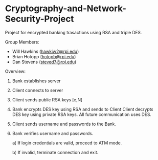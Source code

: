 # Cryptography-and-Network-Security-Project

Project for encrypted banking trasactions using RSA and triple DES. 

Group Members:
- Will Hawkins (hawkiw2@rpi.edu)
- Brian Hotopp (hotopb@rpi.edu)
- Dan Stevens (steved7@rpi.edu)


Overview: 

1. Bank establishes server
2. Client connects to server
3. Client sends public RSA keys [e,N]
4. Bank encrypts DES key using RSA and sends to Client
    Client decrypts DES key using private RSA keys.
    All future communication uses DES.
5. Client sends username and passwords to the Bank.
6. Bank verifies username and passwords.


    a) If login credentials are valid, proceed to ATM mode.

    b) If invalid, terminate connection and exit.






